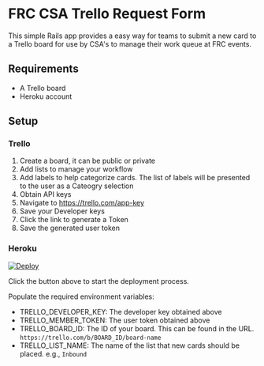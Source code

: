 # FRC CSA Trello Request Form

This simple Rails app provides a easy way for teams to submit a new
card to a Trello board for use by CSA's to manage their work queue
at FRC events.

## Requirements
- A Trello board
- Heroku account

## Setup

### Trello
1. Create a board, it can be public or private
2. Add lists to manage your workflow
3. Add labels to help categorize cards. The list of labels will be presented to
the user as a Cateogry selection
4. Obtain API keys
  1. Navigate to https://trello.com/app-key
  2. Save your Developer keys
  3. Click the link to generate a Token
  4. Save the generated user token

### Heroku

[![Deploy](https://www.herokucdn.com/deploy/button.svg)](https://heroku.com/deploy)

Click the button above to start the deployment process.

Populate the required environment variables:

- TRELLO_DEVELOPER_KEY: The developer key obtained above
- TRELLO_MEMBER_TOKEN: The user token obtained above
- TRELLO_BOARD_ID: The ID of your board. This can be found in the URL. `https://trello.com/b/BOARD_ID/board-name`
- TRELLO_LIST_NAME: The name of the list that new cards should be placed. e.g., `Inbound`
